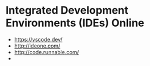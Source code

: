# Integrated Development Environments (IDEs) Online

- https://vscode.dev/
- http://ideone.com/
- http://code.runnable.com/
- 
